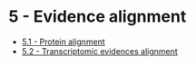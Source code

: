 5 - Evidence alignment
======================

-   [5.1 - Protein alignment](51_Protein_alignment.md)
-   [5.2 - Transcriptomic evidences alignment](52_Transcriptomic_evidences_alignment.md)

